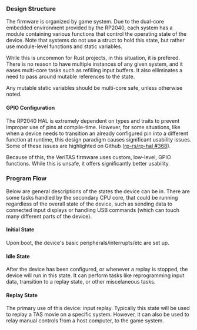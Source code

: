 ### Design Structure
The firmware is organized by game system. Due to the dual-core embedded environment provided by the RP2040,
each system has a module containing various functions that control the operating state of the device.
Note that systems do not use a struct to hold this state, but rather use module-level functions and static
variables.

While this is uncommon for Rust projects, in this situation, it is prefered. There is no reason to have
multiple instances of any given system, and it eases multi-core tasks such as refilling input buffers. It
also elliminates a need to pass around mutable references to the state.

Any mutable static variables should be multi-core safe, unless otherwise noted.

#### GPIO Configuration
The RP2040 HAL is extremely dependent on types and traits to prevent improper use of pins at compile-time.
However, for some situations, like when a device needs to transition an already configured pin into a
different function at runtime, this design paradigm causes significant usability issues. Some of these
issues are highlighted on Github ([rp-rs/rp-hal #368](https://github.com/rp-rs/rp-hal/issues/368)).

Because of this, the VeriTAS firmware uses custom, low-level, GPIO functions. While this is unsafe, it
offers significantly better usability.

### Program Flow
Below are general descriptions of the states the device can be in. There are some tasks handled by the
secondary CPU core, that could be running regardless of the overall state of the device, such as sending
data to connected input displays or handling USB commands (which can touch many different parts of
the device).

#### Initial State
Upon boot, the device's basic peripherals/interrupts/etc are set up.

#### Idle State
After the device has been configured, or whenever a replay is stopped, the device will run in this state.
It can perform tasks like reprogramming input data, transition to a replay state, or other miscelaneous
tasks.

#### Replay State
The primary use of this device: input replay. Typically this state will be used to replay a TAS movie on
a specific system. However, it can also be used to relay manual controls from a host computer, to the
game system.